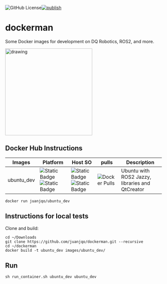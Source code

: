 ![GitHub License](https://img.shields.io/github/license/juanjqo/dockerman)[![publish](https://github.com/juanjqo/dockerman/actions/workflows/docker-image.yml/badge.svg)](https://github.com/juanjqo/dockerman/actions/workflows/docker-image.yml)

# dockerman

Some Docker images for development on DQ Robotics, ROS2, and more.

<img src="https://github.com/user-attachments/assets/5811197a-c725-49d4-927c-22feae49164c" alt="drawing" width="280"/>

## Docker Hub Instructions

|Images | Platform | Host SO | pulls | Description |
|----------------- |-------|--------|--------|--------|
|ubuntu_dev| ![Static Badge](https://img.shields.io/badge/linux-amd64-orange)![Static Badge](https://img.shields.io/badge/arm64-blue)| ![Static Badge](https://img.shields.io/badge/macOS-magenta)![Static Badge](https://img.shields.io/badge/ubuntu-blue) | ![Docker Pulls](https://img.shields.io/docker/pulls/juanjqo/ubuntu_dev)|Ubuntu with ROS2 Jazzy, libraries and QtCreator|

```shell
docker run juanjqo/ubuntu_dev
```

## Instructions for local tests

Clone and build:

```shell
cd ~/Downloads
git clone https://github.com/juanjqo/dockerman.git --recursive
cd ~/dockerman
docker build -t ubuntu_dev images/ubuntu_dev/
```

## Run

```shell
sh run_container.sh ubuntu_dev ubuntu_dev
```

